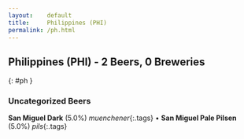 ```yaml
---
layout:    default
title:     Philippines (PHI)
permalink: /ph.html
---
```


## Philippines (PHI) - 2 Beers, 0 Breweries
{: #ph }




### Uncategorized Beers

**San Miguel Dark** (5.0%) _muenchener_{:.tags}  • 
**San Miguel Pale Pilsen** (5.0%) _pils_{:.tags} 



 
